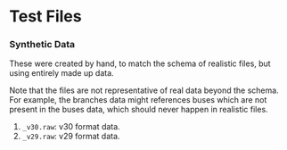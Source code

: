 # Test Files

### Synthetic Data

These were created by hand, to match the schema of realistic files, but using entirely made up data.

Note that the files are not representative of real data beyond the schema.
For example, the branches data might references buses which are not present in the buses data, which should never happen in realistic files.

1. `_v30.raw`: v30 format data.
2. `_v29.raw`: v29 format data.
